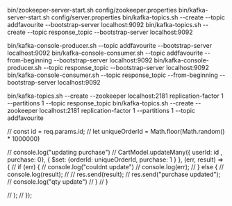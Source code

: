 bin/zookeeper-server-start.sh config/zookeeper.properties
bin/kafka-server-start.sh config/server.properties
bin/kafka-topics.sh --create --topic addfavourite --bootstrap-server localhost:9092
bin/kafka-topics.sh --create --topic response_topic --bootstrap-server localhost:9092


bin/kafka-console-producer.sh --topic addfavourite --bootstrap-server localhost:9092
bin/kafka-console-consumer.sh --topic addfavourite --from-beginning --bootstrap-server localhost:9092
bin/kafka-console-producer.sh --topic response_topic --bootstrap-server localhost:9092
bin/kafka-console-consumer.sh --topic response_topic --from-beginning --bootstrap-server localhost:9092



bin/kafka-topics.sh --create --zookeeper localhost:2181 replication-factor 1 --partitions 1 --topic response_topic
bin/kafka-topics.sh --create --zookeeper localhost:2181 replication-factor 1 --partitions 1 --topic addfavourite


//   const id = req.params.id;
//   let uniqueOrderId = Math.floor(Math.random() * 1000000)

//   console.log("updating purchase")
//   CartModel.updateMany({ userId: id , purchase: 0}, { $set: {orderId: uniqueOrderId, purchase: 1 } }, (err, result) => {
//     if (err) {
//       console.log("couldnt update")
//       console.log(err);
//     } else {
//       console.log(result);
//       // res.send(result);
//       res.send("purchase updated");
//       console.log("qty update")
//     }
//   }

//   );
// });